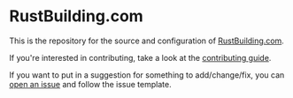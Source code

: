 # RustBuilding.com
This is the repository for the source and configuration of [RustBuilding.com](http://rustbuilding.com).

If you're interested in contributing, take a look at the [contributing guide](CONTRIBUTING.md).

If you want to put in a suggestion for something to add/change/fix, you can [open an issue](https://github.com/LewisJEllis/rustbuilding.com/issues/new) and follow the issue template.
